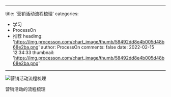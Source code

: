 
---
title: '营销活动流程梳理'
categories: 
 - 学习
 - ProcessOn
 - 推荐
headimg: 'https://img.processon.com/chart_image/thumb/58492dd8e4b005d48b68e2ba.png'
author: ProcessOn
comments: false
date: 2022-02-15 12:34:33
thumbnail: 'https://img.processon.com/chart_image/thumb/58492dd8e4b005d48b68e2ba.png'
---

<div>   
<img class="thumb" alt="营销活动流程梳理" src="https://img.processon.com/chart_image/thumb/58492dd8e4b005d48b68e2ba.png" referrerpolicy="no-referrer">
<p>营销活动的流程梳理</p>  
</div>
            